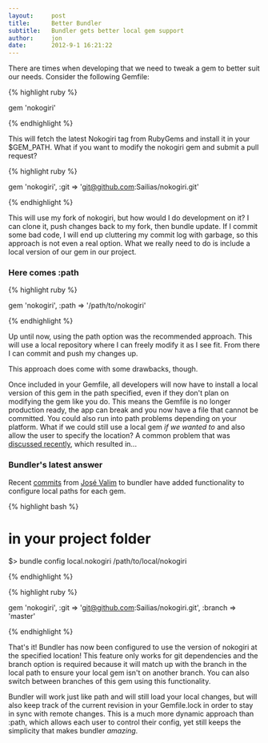 ```yaml
---
layout:     post
title:      Better Bundler
subtitle:   Bundler gets better local gem support
author:     jon
date:       2012-9-1 16:21:22
---
```


There are times when developing that we need to tweak a gem to better suit our needs.   Consider the following Gemfile:

{% highlight ruby %}

gem 'nokogiri'

{% endhighlight %}

This will fetch the latest Nokogiri tag from RubyGems and install it in your $GEM_PATH.  What if you want to modify the nokogiri gem and submit a pull request?

{% highlight ruby %}

gem 'nokogiri', :git => 'git@github.com:Sailias/nokogiri.git'

{% endhighlight %}

This will use my fork of nokogiri, but how would I do development on it?  I can clone it, push changes back to my fork, then bundle update. If I commit some bad code, I will end up cluttering my commit log with garbage, so this approach is not even a real option.
What we really need to do is include a local version of our gem in our project.

<!--more-->

### Here comes :path

{% highlight ruby %}

gem 'nokogiri', :path => '/path/to/nokogiri'

{% endhighlight %}

Up until now, using the path option was the recommended approach. This will use a local repository where I can freely modify it as I see fit.  From there I can commit and push my changes up.

This approach does come with some drawbacks, though.

Once included in your Gemfile, all developers will now have to install a local version of this gem in the path specified, even if they don't plan on modifying the gem like you do. This means the Gemfile is no longer production ready, the app can break and you now have a file that cannot be committed.  You could also run into path problems depending on your platform. What if we could still use a local gem <em>if we wanted to</em> and also allow the user to specify the location? A common problem that was [discussed recently](https://gist.github.com/2063855), which resulted in...

### Bundler's latest answer

Recent [commits](https://github.com/carlhuda/bundler/pull/1779) from [José Valim](https://github.com/josevalim) to bundler have added functionality to configure local paths for each gem.

{% highlight bash %}

# in your project folder
$> bundle config local.nokogiri /path/to/local/nokogiri

{% endhighlight %}

{% highlight ruby %}

gem 'nokogiri', :git => 'git@github.com:Sailias/nokogiri.git', :branch => 'master'

{% endhighlight %}

That's it! Bundler has now been configured to use the version of nokogiri at the specified location! This feature only works for git dependencies and the branch option is required because it will match up with the branch in the local path to ensure your local gem isn't on another branch. You can also switch between branches of this gem using this functionality.

Bundler will work just like path and will still load your local changes, but will also keep track of the current revision in your Gemfile.lock in order to stay in sync with remote changes. This is a much more dynamic approach than :path, which allows each user to control their config, yet still keeps the simplicity that makes bundler *amazing*.